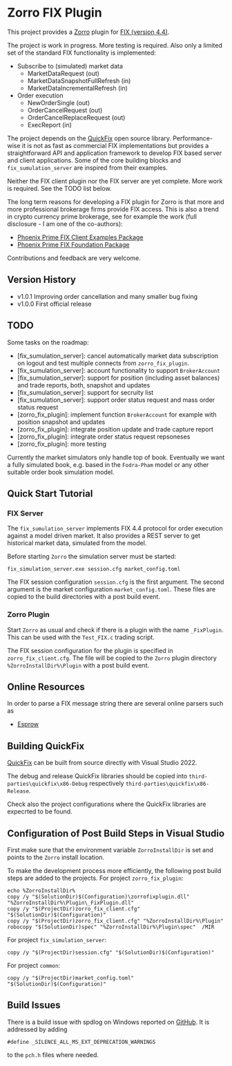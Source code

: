 # Zorro FIX Plugin

This project provides a [Zorro](https://zorro-project.com/) plugin for 
[FIX (version 4.4)](https://www.fixtrading.org/). 

The project is work in progress. More testing is required. Also only a limited set of the
standard FIX functionality is implemented:

  - Subscribe to (simulated) market data
    - MarketDataRequest (out)
	- MarketDataSnapshotFullRefresh (in)
	- MarketDataIncrementalRefresh (in)
  - Order execution
    - NewOrderSingle (out)
    - OrderCancelRequest (out)
    - OrderCancelReplaceRequest (out)
    - ExecReport (in) 

The project depends on the [QuickFix](https://quickfixengine.org) open source library.
Performance-wise it is not as fast as commercial FIX implementations but provides a straightforward
API and application framework to develop FIX based server and client applications. 
Some of the core building blocks and `fix_sumulation_server` are inspired from their examples. 

Neither the FIX client plugin nor the FIX server are yet complete. More work is required. See the TODO list below. 

The long term reasons for developing a FIX plugin for Zorro is that more and more professional brokerage firms provide FIX access.
This is also a trend in crypto currency prime brokerage, see for example the work (full disclosure - I am one of the co-authors):  

  - [Phoenix Prime FIX Client Examples Package](https://github.com/mtxpt/phx-fix-examples)
  - [Phoenix Prime FIX Foundation Package](https://github.com/mtxpt/phx-fix-base)

Contributions and feedback are very welcome. 


## Version History

  - v1.0.1 Improving order cancellation and many smaller bug fixing
  - v1.0.0 First official release


## TODO

Some tasks on the roadmap:

  - [fix_sumulation_server]: cancel automatically market data subscription on logout and test multiple connects from `zorro_fix_plugin`.
  - [fix_sumulation_server]: account functionality to support `BrokerAccount`
  - [fix_sumulation_server]: support for position (including asset balances) and trade reports, both, snapshot and updates
  - [fix_sumulation_server]: support for secruity list  
  - [fix_sumulation_server]: support order status request and mass order status request  
  - [zorro_fix_plugin]: implement function `BrokerAccount` for example with position snapshot and updates 
  - [zorro_fix_plugin]: integrate position update and trade capture report  
  - [zorro_fix_plugin]: integrate order status request repsoneses  
  - [zorro_fix_plugin]: more testing

Currently the market simulators only handle top of book. Eventually we want a fully simulated book, e.g. based in the `Fodra-Pham` model 
or any other suitable order book simulation model. 


## Quick Start Tutorial

### FIX Server

The `fix_sumulation_server` implements FIX 4.4 protocol for order execution against a model driven market.
It also provides a REST server to get historical market data, simulated from the model. 

Before starting `Zorro` the simulation server must be started:

```
fix_simulation_server.exe session.cfg market_config.toml
```

The FIX session configuration `session.cfg` is the first argument. The second argument is the
market configuration `market_config.toml`. These files are copied to the build directories 
with a post build event. 

### Zorro Plugin

Start `Zorro` as usual and check if there is a plugin with the name `_FixPlugin`. 
This can be used with the `Test_FIX.c` trading script. 

The FIX session configuration for the plugin is specified in `zorro_fix_client.cfg`. The file
will be copied to the `Zorro` plugin directory `%ZorroInstallDir%\Plugin` with a post build event.


## Online Resources

In order to parse a FIX message string there are several online parsers such as 

  - [Esprow](https://www.esprow.com/fixtools/parser.php)


## Building QuickFix

[QuickFix](https://github.com/quickfix/quickfix/) can be built from source directly with Visual Studio 2022. 

The debug and release QuickFix libraries should be copied into `third-parties\quickfix\x86-Debug` respectively 
`third-parties\quickfix\x86-Release`. 

Check also the project configurations where the QuickFix libraries are expecrted to be found. 


## Configuration of Post Build Steps in Visual Studio

First make sure that the environment variable `ZorroInstallDir` is set and points to the `Zorro` install location. 

To make the development process more efficiently, the following post build steps are added to the projects. 
For project `zorro_fix_plugin`:

```
echo %ZorroInstallDir%
copy /y "$(SolutionDir)$(Configuration)\zorrofixplugin.dll" "%ZorroInstallDir%\Plugin\_FixPlugin.dll"
copy /y "$(ProjectDir)zorro_fix_client.cfg" "$(SolutionDir)$(Configuration)"
copy /y "$(ProjectDir)zorro_fix_client.cfg" "%ZorroInstallDir%\Plugin"
robocopy "$(SolutionDir)spec" "%ZorroInstallDir%\Plugin\spec"  /MIR
``` 

For project `fix_simulation_server`:

```
copy /y "$(ProjectDir)session.cfg" "$(SolutionDir)$(Configuration)"
```

For project `common`:

```
copy /y "$(ProjectDir)market_config.toml" "$(SolutionDir)$(Configuration)"
``` 


## Build Issues

There is a build issue with spdlog on Windows reported on [GitHub](https://github.com/gabime/spdlog/issues/3042).
It is addressed by adding 

```
#define _SILENCE_ALL_MS_EXT_DEPRECATION_WARNINGS
``` 

to the `pch.h` files where needed.


